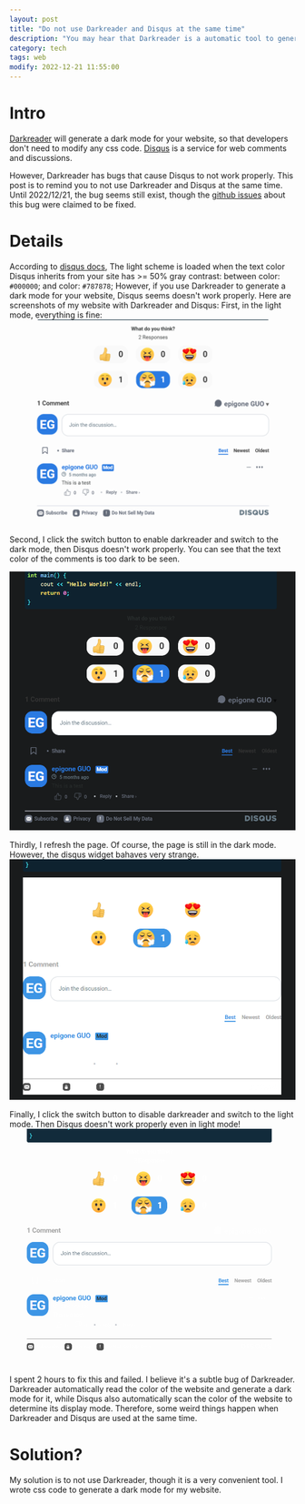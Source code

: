 ```yaml
---
layout: post
title: "Do not use Darkreader and Disqus at the same time"
description: "You may hear that Darkreader is a automatic tool to generate a dark mode for your website. However, if you also use Disqus to build comments/discussion section for your website/blog, be careful! They don't work well together."
category: tech
tags: web
modify: 2022-12-21 11:55:00
---
```

# Intro
[Darkreader](https://github.com/darkreader/darkreader) will generate a dark mode for your website, so that developers don't need to modify any css code. [Disqus](https://disqus.com/) is a service for web comments and discussions. 

However, Darkreader has bugs that cause Disqus to not work properly. This post is to remind you to not use Darkreader and Disqus at the same time. Until 2022/12/21, the bug seems still exist, though the [github issues](https://github.com/darkreader/darkreader/issues/76) about this bug were claimed to be fixed.

# Details

According to [disqus docs](https://help.disqus.com/en/articles/1717201-disqus-appearance-customizations), The light scheme is loaded when the text color Disqus inherits from your site has >= 50% gray contrast: between color: `#000000`; and color: `#787878`; However, if you use Darkreader to generate a dark mode for your website, Disqus seems doesn't work properly.
Here are screenshots of my website with Darkreader and Disqus:
First, in the light mode, everything is fine:
![d1](/assets/images/disqus-1.png)

Second, I click the switch button to enable darkreader and switch to the dark mode, then Disqus doesn't work properly. You can see that the text color of the comments is too dark to be seen.

![d2](/assets/images/disqus-2.png)

Thirdly, I refresh the page. Of course, the page is still in the dark mode. However, the disqus widget bahaves very strange.
![d3](/assets/images/disqus-3.png)

Finally, I click the switch button to  disable darkreader and switch to the light mode. Then Disqus doesn't work properly even in light mode!
![d4](/assets/images/disqus-4.png)

I spent 2 hours to fix this and failed. I believe it's a subtle bug of Darkreader. Darkreader automatically read the color of the website and generate a dark mode for it, while Disqus also automatically scan the color of the website to determine its display mode. Therefore, some weird things happen when Darkreader and Disqus are used at the same time.

# Solution?

My solution is to not use Darkreader, though it is a very convenient tool. I wrote css code to generate a dark mode for my website. 
